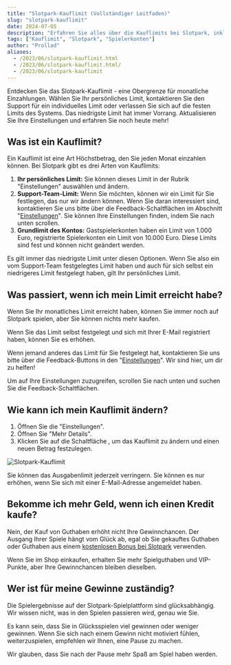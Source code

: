 ```yaml
---
title: "Slotpark-Kauflimit (Vollständiger Leitfaden)"
slug: "slotpark-kauflimit"
date: 2024-07-05
description: "Erfahren Sie alles über die Kauflimits bei Slotpark, inklusive persönlicher Limits, Support-Team-Limits und Grundlimits des Kontos."
tags: ["Kauflimit", "Slotpark", "Spielerkonten"]
author: "Prollad"
aliases:
  - /2023/06/slotpark-kauflimit.html
  - /2023/06/slotpark-kauflimit.html/
  - /2023/06/slotpark-kauflimit
---
```


Entdecken Sie das Slotpark-Kauflimit - eine Obergrenze für monatliche Einzahlungen. Wählen Sie Ihr persönliches Limit, kontaktieren Sie den Support für ein individuelles Limit oder verlassen Sie sich auf die festen Limits des Systems. Das niedrigste Limit hat immer Vorrang. Aktualisieren Sie Ihre Einstellungen und erfahren Sie noch heute mehr!

## Was ist ein Kauflimit?

Ein Kauflimit ist eine Art Höchstbetrag, den Sie jeden Monat einzahlen können. Bei Slotpark gibt es drei Arten von Kauflimits:

1.  **Ihr persönliches Limit:** Sie können dieses Limit in der Rubrik "Einstellungen" auswählen und ändern.
2.  **Support-Team-Limit:** Wenn Sie möchten, können wir ein Limit für Sie festlegen, das nur wir ändern können. Wenn Sie daran interessiert sind, kontaktieren Sie uns bitte über die Feedback-Schaltflächen im Abschnitt "[Einstellungen](http://slot.pk/KNId/On8k4FfjhF)". Sie können Ihre Einstellungen finden, indem Sie nach unten scrollen.
3.  **Grundlimit des Kontos:** Gastspielerkonten haben ein Limit von 1.000 Euro, registrierte Spielerkonten ein Limit von 10.000 Euro. Diese Limits sind fest und können nicht geändert werden.

Es gilt immer das niedrigste Limit unter diesen Optionen. Wenn Sie also ein vom Support-Team festgelegtes Limit haben und auch für sich selbst ein niedrigeres Limit festgelegt haben, gilt Ihr persönliches Limit.

## Was passiert, wenn ich mein Limit erreicht habe?

Wenn Sie Ihr monatliches Limit erreicht haben, können Sie immer noch auf Slotpark spielen, aber Sie können nichts mehr kaufen.

Wenn Sie das Limit selbst festgelegt und sich mit Ihrer E-Mail registriert haben, können Sie es erhöhen.

Wenn jemand anderes das Limit für Sie festgelegt hat, kontaktieren Sie uns bitte über die Feedback-Buttons in den "[Einstellungen](http://slot.pk/KNId/On8k4FfjhF)". Wir sind hier, um dir zu helfen!

Um auf Ihre Einstellungen zuzugreifen, scrollen Sie nach unten und suchen Sie die Feedback-Schaltflächen.

## Wie kann ich mein Kauflimit ändern?

1.  Öffnen Sie die "Einstellungen".
2.  Öffnen Sie "Mehr Details".
3.  Klicken Sie auf die Schaltfläche , um das Kauflimit zu ändern und einen neuen Betrag festzulegen.

![Slotpark-Kauflimit](/images/Slotpark-Kauflimit.jpg)

Sie können das Ausgabenlimit jederzeit verringern. Sie können es nur erhöhen, wenn Sie sich mit einer E-Mail-Adresse angemeldet haben.

## Bekomme ich mehr Geld, wenn ich einen Kredit kaufe?

Nein, der Kauf von Guthaben erhöht nicht Ihre Gewinnchancen. Der Ausgang Ihrer Spiele hängt vom Glück ab, egal ob Sie gekauftes Guthaben oder Guthaben aus einem [kostenlosen Bonus bei Slotpark](https://www.slotparkbonuscode.de/) verwenden.

Wenn Sie im Shop einkaufen, erhalten Sie mehr Spielguthaben und VIP-Punkte, aber Ihre Gewinnchancen bleiben dieselben.

## Wer ist für meine Gewinne zuständig?

Die Spielergebnisse auf der Slotpark-Spielplattform sind glücksabhängig. Wir wissen nicht, was in den Spielen passieren wird, genau wie Sie.

Es kann sein, dass Sie in Glücksspielen viel gewinnen oder weniger gewinnen. Wenn Sie sich nach einem Gewinn nicht motiviert fühlen, weiterzuspielen, empfehlen wir Ihnen, eine Pause zu machen.

Wir glauben, dass Sie nach der Pause mehr Spaß am Spiel haben werden.